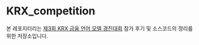 # KRX_competition
본 레포지터리는 [제3회 KRX 금융 언어 모델 경진대회](https://krxbench.koscom.co.kr/home/main) 참가 후기 및 소스코드의 정리를 위한 저장소입니다.
